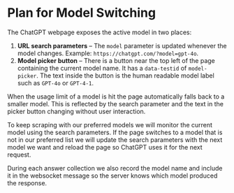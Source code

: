 # Plan for Model Switching

The ChatGPT webpage exposes the active model in two places:

1. **URL search parameters** – The `model` parameter is updated whenever the model
   changes. Example: `https://chatgpt.com/?model=gpt-4o`.
2. **Model picker button** – There is a button near the top left of the page
   containing the current model name. It has a `data-testid` of
   `model-picker`. The text inside the button is the human readable model label
   such as `GPT‑4o` or `GPT‑4‑1`.

When the usage limit of a model is hit the page automatically falls back to a
smaller model. This is reflected by the search parameter and the text in the
picker button changing without user interaction.

To keep scraping with our preferred models we will monitor the current model
using the search parameters. If the page switches to a model that is not in our
preferred list we will update the search parameters with the next model we want
and reload the page so ChatGPT uses it for the next request.

During each answer collection we also record the model name and include it in the
websocket message so the server knows which model produced the response.
